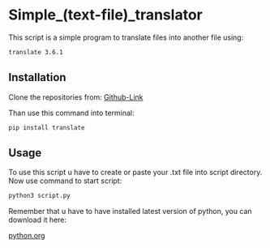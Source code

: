 # Simple_(text-file)_translator

This script is a simple program to translate files into another file using:
```bash
translate 3.6.1
```
## Installation

Clone the repositories from:
[Github-Link](https://github.com/Malzagic/simple_file_translator)

Than use this command into terminal:
```bash
pip install translate
```

## Usage
To use this script u have to create or paste your .txt file into script directory. Now use command to start script:
```bash
python3 script.py
```
Remember that u have to have installed latest version of python, you can download it here:

[python.org](https://www.python.org/)